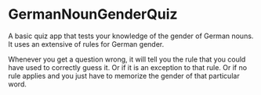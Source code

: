 # GermanNounGenderQuiz
A basic quiz app that tests your knowledge of the gender of German nouns.  It uses an extensive of rules for German gender. 

Whenever you get a question wrong, it will tell you the rule that you could have used to correctly guess it.  Or if it is an exception to that rule. Or if no rule applies
and you just have to memorize the gender of that particular word.  
